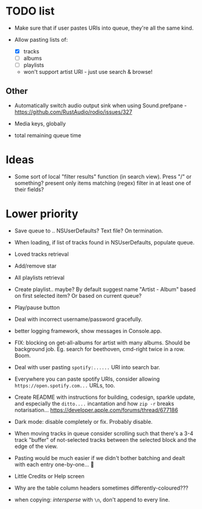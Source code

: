 # TODO list

* Make sure that if user pastes URIs into queue, they're all the same kind.

* Allow pasting lists of:
  - [x] tracks
  - [ ] albums
  - [ ] playlists
  - won't support artist URI - just use search & browse!


## Other

* Automatically switch audio output sink when using Sound.prefpane - https://github.com/RustAudio/rodio/issues/327

* Media keys, globally

* total remaining queue time

# Ideas

* Some sort of local "filter results" function (in search view).  Press "/" or something?
  present only items matching (regex) filter in at least one of their fields?


# Lower priority

* Save queue to .. NSUserDefaults? Text file?  On termination.

* When loading, if list of tracks found in NSUserDefaults, populate queue.

* Loved tracks retrieval
* Add/remove star

* All playlists retrieval
* Create playlist.. maybe? By default suggest name "Artist - Album"
  based on first selected item?  Or based on current queue?

* Play/pause button

* Deal with incorrect username/password gracefully.

* better logging framework, show messages in Console.app.

* FIX: blocking on get-all-albums for artist with many albums. Should
  be background job. Eg. search for beethoven, cmd-right twice in a
  row. Boom.

* Deal with user pasting `spotify:......` URI into search bar.

* Everywhere you can paste spotify URIs, consider allowing
  `https://open.spotify.com...` URLs, too.

* Create README with instructions for building, codesign, sparkle
  update, and especially the `ditto....` incantation and how `zip -r`
  breaks notarisation... https://developer.apple.com/forums/thread/677186

* Dark mode: disable completely or fix.  Probably disable.

* When moving tracks in queue consider scrolling such that there's a
  3-4 track "buffer" of not-selected tracks between the selected block
  and the edge of the view.


* Pasting would be much easier if we didn't bother batching and dealt
  with each entry one-by-one... 🤔

* Little Credits or Help screen

* Why are the table column headers sometimes differently-coloured???

* when copying: _intersperse_ with `\n`, don't append to every line.
